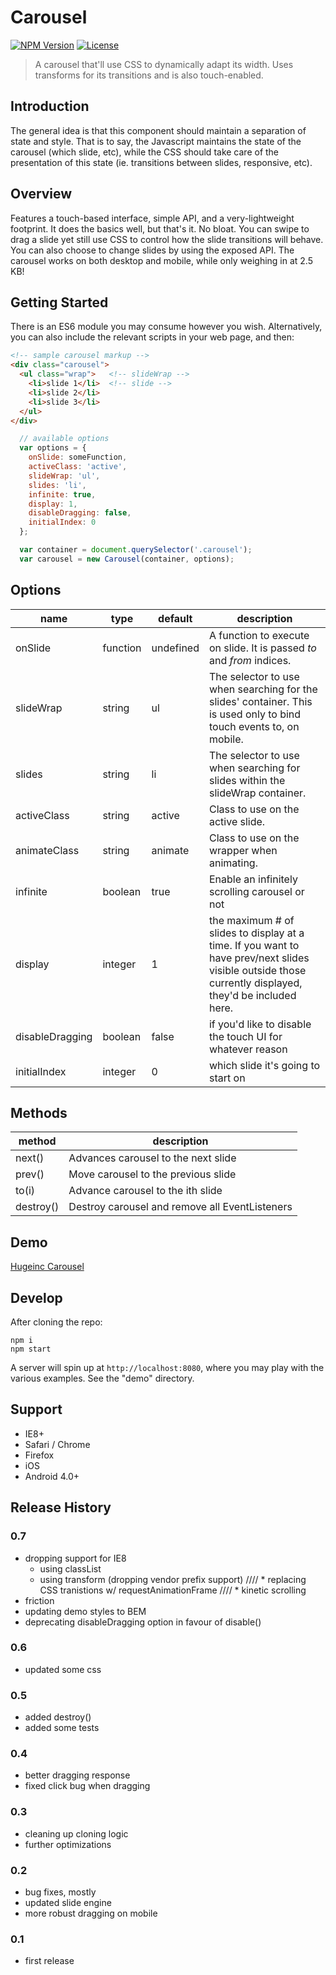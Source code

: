 # Carousel
[![NPM Version](https://img.shields.io/npm/v/@apatheticwes/flexicarousel.svg?style=flat-square)](https://www.npmjs.com/package/@apatheticwes/flexicarousel)
[![License](https://img.shields.io/badge/license-MIT-brightgreen.svg?style=flat-square)](https://raw.githubusercontent.com/apathetic/flexicarousel/master/LICENSE)

> A carousel that'll use CSS to dynamically adapt its width. Uses transforms for its transitions and is also touch-enabled.

## Introduction

The general idea is that this component should maintain a separation of state and style. That is to say, the Javascript maintains the state of the carousel (which slide, etc), while the CSS should take care of the presentation of this state (ie. transitions between slides, responsive, etc).

## Overview

Features a touch-based interface, simple API, and a very-lightweight footprint. It does the basics well, but that's it. No bloat.
You can swipe to drag a slide yet still use CSS to control how the slide transitions will behave. You can also choose to change slides by
using the exposed API. The carousel works on both desktop and mobile, while only weighing in at 2.5 KB!

## Getting Started
There is an ES6 module you may consume however you wish. Alternatively, you can also include the relevant scripts in your web page, and then:

```html
<!-- sample carousel markup -->
<div class="carousel">
  <ul class="wrap">   <!-- slideWrap -->
    <li>slide 1</li>  <!-- slide -->
    <li>slide 2</li>
    <li>slide 3</li>
  </ul>
</div>
```

```javascript
  // available options
  var options = {
    onSlide: someFunction,
    activeClass: 'active',
    slideWrap: 'ul',
    slides: 'li',
    infinite: true,
    display: 1,
    disableDragging: false,
    initialIndex: 0
  };

  var container = document.querySelector('.carousel');
  var carousel = new Carousel(container, options);

```

## Options

| name            | type     | default   | description |
| --------------- | -------- | --------- | ----------- |
| onSlide         | function | undefined | A function to execute on slide. It is passed _to_ and _from_ indices. |
| slideWrap       | string   | ul        | The selector to use when searching for the slides' container. This is used only to bind touch events to, on mobile. |
| slides          | string   | li        | The selector to use when searching for slides within the slideWrap container. |
| activeClass     | string   | active    | Class to use on the active slide. |
| animateClass    | string   | animate   | Class to use on the wrapper when animating. |
| infinite        | boolean  | true      | Enable an infinitely scrolling carousel or not |
| display         | integer  | 1         | the maximum # of slides to display at a time. If you want to have prev/next slides visible outside those currently displayed, they'd be included here. |
| disableDragging | boolean  | false     | if you'd like to disable the touch UI for whatever reason |
| initialIndex    | integer  | 0         | which slide it's going to start on |

## Methods

| method    | description |
| --------- | ----------- |
| next()    | Advances carousel to the next slide |
| prev()    | Move carousel to the previous slide |
| to(i)     | Advance carousel to the ith slide |
| destroy() | Destroy carousel and remove all EventListeners |

## Demo

[Hugeinc Carousel](http://hugeinc.github.io/showcase/components/carousel)

## Develop

After cloning the repo:
```
npm i
npm start
```

A server will spin up at ```http://localhost:8080```, where you may play with the various examples. See the "demo" directory.

## Support
* IE8+
* Safari / Chrome
* Firefox
* iOS
* Android 4.0+

## Release History

### 0.7
* dropping support for IE8
  - using classList
  - using transform (dropping vendor prefix support)
////     * replacing CSS tranistions w/ requestAnimationFrame
////     * kinetic scrolling
* friction
* updating demo styles to BEM
* deprecating disableDragging option in favour of disable()

### 0.6
* updated some css

### 0.5
* added destroy()
* added some tests

### 0.4
* better dragging response
* fixed click bug when dragging

### 0.3
* cleaning up cloning logic
* further optimizations

### 0.2
* bug fixes, mostly
* updated slide engine
* more robust dragging on mobile

### 0.1
* first release
